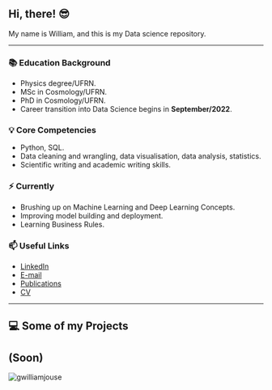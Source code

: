 ## Hi, there! 😎

My name is William, and this is my Data science repository.

-----

### 📚 Education Background
- Physics degree/UFRN.
- MSc in Cosmology/UFRN.
- PhD in Cosmology/UFRN.
- Career transition into Data Science begins in **September/2022**.


### 💡 Core Competencies
- Python, SQL.
- Data cleaning and wrangling, data visualisation, data analysis, statistics.
- Scientific writing and academic writing skills.


### ⚡️ Currently
- Brushing up on Machine Learning and Deep Learning Concepts.
- Improving model building and deployment.
- Learning Business Rules.


### 📫 Useful Links
- [LinkedIn](https://www.linkedin.com/in/williamjouse/)
- [E-mail](mailto:williamjouse@gmail.com)
- [Publications](https://inspirehep.net/literature?sort=mostrecent&size=25&page=1&q=f%20a%20w%20j%20c%20da%20silva)
- [CV](https://github.com/williamjouse/williamjouse/blob/main/Resume_git_William_Jouse.pdf)
-----

## 💻 Some of my Projects

## (Soon)

<p align="left"> <img src="https://komarev.com/ghpvc/?username=williamjouse&color=blue" alt="gwilliamjouse"/> </p>
